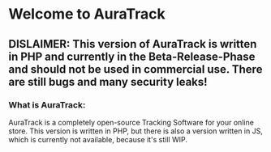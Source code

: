 # Welcome to AuraTrack

## DISLAIMER: This version of AuraTrack is written in PHP and currently in the Beta-Release-Phase and should not be used in commercial use. There are still bugs and many security leaks! 

### What is AuraTrack:
AuraTrack is a completely open-source Tracking Software for your online store. This version is written in PHP, but there is also a version written in JS, which is currently not available, because it's still WIP.